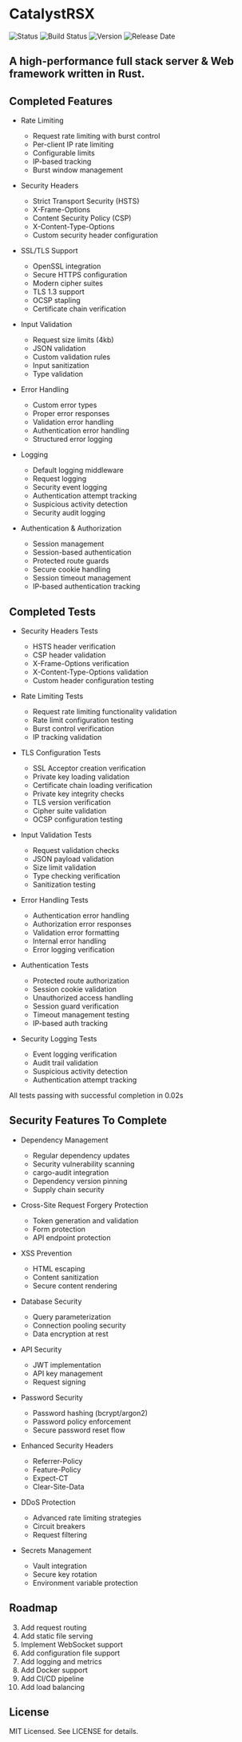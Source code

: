 # CatalystRSX


![Status](https://img.shields.io/badge/Status-Under%20Development-blue)
![Build Status](https://img.shields.io/badge/build-passing-brightgreen)
![Version](https://img.shields.io/badge/Version-0.6.0-blue)
![Release Date](https://img.shields.io/badge/Production%20Release-Jan%201%202026-yellow)

## A high-performance full stack server & Web framework written in Rust.

## Completed Features

- Rate Limiting
  - Request rate limiting with burst control
  - Per-client IP rate limiting
  - Configurable limits
  - IP-based tracking
  - Burst window management

- Security Headers
  - Strict Transport Security (HSTS)
  - X-Frame-Options
  - Content Security Policy (CSP)
  - X-Content-Type-Options
  - Custom security header configuration

- SSL/TLS Support
  - OpenSSL integration
  - Secure HTTPS configuration
  - Modern cipher suites
  - TLS 1.3 support
  - OCSP stapling
  - Certificate chain verification

- Input Validation
  - Request size limits (4kb)
  - JSON validation
  - Custom validation rules
  - Input sanitization
  - Type validation

- Error Handling
  - Custom error types
  - Proper error responses
  - Validation error handling
  - Authentication error handling
  - Structured error logging

- Logging
  - Default logging middleware
  - Request logging
  - Security event logging
  - Authentication attempt tracking
  - Suspicious activity detection
  - Security audit logging

- Authentication & Authorization
  - Session management
  - Session-based authentication
  - Protected route guards
  - Secure cookie handling
  - Session timeout management
  - IP-based authentication tracking

## Completed Tests

- Security Headers Tests
  - HSTS header verification
  - CSP header validation
  - X-Frame-Options verification
  - X-Content-Type-Options validation
  - Custom header configuration testing

- Rate Limiting Tests
  - Request rate limiting functionality validation
  - Rate limit configuration testing
  - Burst control verification
  - IP tracking validation

- TLS Configuration Tests
  - SSL Acceptor creation verification
  - Private key loading validation
  - Certificate chain loading verification
  - Private key integrity checks
  - TLS version verification
  - Cipher suite validation
  - OCSP configuration testing

- Input Validation Tests
  - Request validation checks
  - JSON payload validation
  - Size limit validation
  - Type checking verification
  - Sanitization testing

- Error Handling Tests
  - Authentication error handling
  - Authorization error responses
  - Validation error formatting
  - Internal error handling
  - Error logging verification

- Authentication Tests
  - Protected route authorization
  - Session cookie validation
  - Unauthorized access handling
  - Session guard verification
  - Timeout management testing
  - IP-based auth tracking

- Security Logging Tests
  - Event logging verification
  - Audit trail validation
  - Suspicious activity detection
  - Authentication attempt tracking

All tests passing with successful completion in 0.02s

## Security Features To Complete

- Dependency Management
  - Regular dependency updates
  - Security vulnerability scanning
  - cargo-audit integration
  - Dependency version pinning
  - Supply chain security

- Cross-Site Request Forgery Protection
  - Token generation and validation
  - Form protection
  - API endpoint protection

- XSS Prevention
  - HTML escaping
  - Content sanitization
  - Secure content rendering

- Database Security
  - Query parameterization
  - Connection pooling security
  - Data encryption at rest

- API Security
  - JWT implementation
  - API key management
  - Request signing

- Password Security
  - Password hashing (bcrypt/argon2)
  - Password policy enforcement
  - Secure password reset flow

- Enhanced Security Headers
  - Referrer-Policy
  - Feature-Policy
  - Expect-CT
  - Clear-Site-Data

- DDoS Protection
  - Advanced rate limiting strategies
  - Circuit breakers
  - Request filtering

- Secrets Management
  - Vault integration
  - Secure key rotation
  - Environment variable protection
## Roadmap
3. Add request routing
4. Add static file serving
5. Implement WebSocket support
6. Add configuration file support
7. Add logging and metrics
8. Add Docker support
9. Add CI/CD pipeline
10. Add load balancing

## License
MIT Licensed. See LICENSE for details.